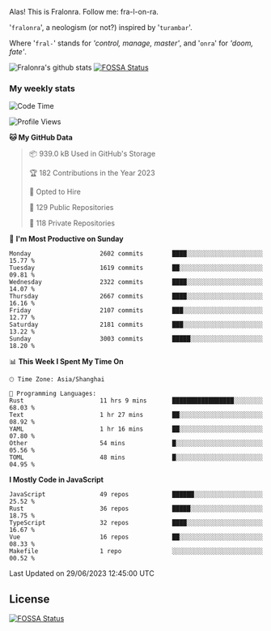 Alas! This is Fralonra. Follow me: fra-l-on-ra.

'`fralonra`', a neologism (or not?) inspired by '`turambar`'.

Where '`fral-`' stands for *'control, manage, master'*, and '`onra`' for *'doom, fate'*.

![Fralonra's github stats](https://github-readme-stats.vercel.app/api?username=fralonra)
[![FOSSA Status](https://app.fossa.com/api/projects/git%2Bgithub.com%2Ffralonra%2Ffralonra.svg?type=shield)](https://app.fossa.com/projects/git%2Bgithub.com%2Ffralonra%2Ffralonra?ref=badge_shield)

### My weekly stats

<!--START_SECTION:waka-->
![Code Time](http://img.shields.io/badge/Code%20Time-3%2C632%20hrs%2019%20mins-blue)

![Profile Views](http://img.shields.io/badge/Profile%20Views-0-blue)

**🐱 My GitHub Data** 

> 📦 939.0 kB Used in GitHub's Storage 
 > 
> 🏆 182 Contributions in the Year 2023
 > 
> 💼 Opted to Hire
 > 
> 📜 129 Public Repositories 
 > 
> 🔑 118 Private Repositories 
 > 
📅 **I'm Most Productive on Sunday** 

```text
Monday                   2602 commits        ████░░░░░░░░░░░░░░░░░░░░░   15.77 % 
Tuesday                  1619 commits        ██░░░░░░░░░░░░░░░░░░░░░░░   09.81 % 
Wednesday                2322 commits        ████░░░░░░░░░░░░░░░░░░░░░   14.07 % 
Thursday                 2667 commits        ████░░░░░░░░░░░░░░░░░░░░░   16.16 % 
Friday                   2107 commits        ███░░░░░░░░░░░░░░░░░░░░░░   12.77 % 
Saturday                 2181 commits        ███░░░░░░░░░░░░░░░░░░░░░░   13.22 % 
Sunday                   3003 commits        █████░░░░░░░░░░░░░░░░░░░░   18.20 % 
```


📊 **This Week I Spent My Time On** 

```text
🕑︎ Time Zone: Asia/Shanghai

💬 Programming Languages: 
Rust                     11 hrs 9 mins       █████████████████░░░░░░░░   68.03 % 
Text                     1 hr 27 mins        ██░░░░░░░░░░░░░░░░░░░░░░░   08.92 % 
YAML                     1 hr 16 mins        ██░░░░░░░░░░░░░░░░░░░░░░░   07.80 % 
Other                    54 mins             █░░░░░░░░░░░░░░░░░░░░░░░░   05.56 % 
TOML                     48 mins             █░░░░░░░░░░░░░░░░░░░░░░░░   04.95 % 
```

**I Mostly Code in JavaScript** 

```text
JavaScript               49 repos            ██████░░░░░░░░░░░░░░░░░░░   25.52 % 
Rust                     36 repos            █████░░░░░░░░░░░░░░░░░░░░   18.75 % 
TypeScript               32 repos            ████░░░░░░░░░░░░░░░░░░░░░   16.67 % 
Vue                      16 repos            ██░░░░░░░░░░░░░░░░░░░░░░░   08.33 % 
Makefile                 1 repo              ░░░░░░░░░░░░░░░░░░░░░░░░░   00.52 % 
```




 Last Updated on 29/06/2023 12:45:00 UTC
<!--END_SECTION:waka-->

## License
[![FOSSA Status](https://app.fossa.com/api/projects/git%2Bgithub.com%2Ffralonra%2Ffralonra.svg?type=large)](https://app.fossa.com/projects/git%2Bgithub.com%2Ffralonra%2Ffralonra?ref=badge_large)